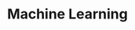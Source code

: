 ---
layout: list
title: Machine Learning
slug: machinelearning
description: >
    Machine Learning 관련
---
